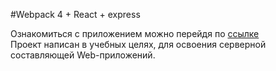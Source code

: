 #Webpack 4 + React + express  

Ознакомиться с приложением можно перейдя по [ссылке](https://quizzical-dijkstra-a2f63c.netlify.com)  
Проект написан в учебных целях, для освоения серверной составляющей Web-приложений.  

